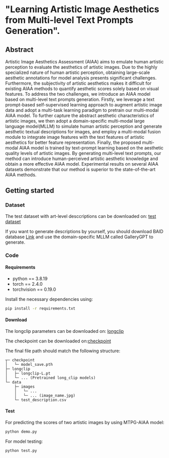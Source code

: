 # "Learning Artistic Image Aesthetics from Multi-level Text Prompts Generation".

## Abstract
Artistic Image Aesthetics Assessment (AIAA) aims to emulate human artistic perception to evaluate the aesthetics of artistic images. Due to the highly specialized nature of human artistic perception, obtaining large-scale aesthetic annotations for model analysis presents significant challenges. Furthermore, the subjectivity of artistic aesthetics makes it difficult for existing AIAA methods to quantify aesthetic scores solely based on visual features. To address the two challenges, we introduce an AIAA model based on multi-level text prompts generation. Firstly, we leverage a text prompt-based self-supervised learning approach to augment artistic image data and adopt a multi-task learning paradigm to pretrain our multi-modal AIAA model. To further capture the abstract aesthetic characteristics of artistic images, we then adopt a domain-specific multi-modal large language model(MLLM) to simulate human artistic perception and generate aesthetic textual descriptions for images, and employ a multi-modal fusion module to integrate image features with the text features of artistic aesthetics for better feature representation. Finally, the proposed multi-modal AIAA model is trained by text-prompt learning based on the aesthetic quality levels of artistic images. By generating multi-level text prompts, our method can introduce human-perceived artistic aesthetic knowledge and obtain a more effective AIAA model. Experimental results on several AIAA datasets demonstrate that our method is superior to the state-of-the-art AIAA methods.

## Getting started
### Dataset
The test dataset with art-level desccriptions can be downloaded on: [test dataset]( https://drive.usercontent.google.com/download?id=1jgxjCo1yOQXuhhWmYyN_Gkh3_ajubsak)

If you want to generate descriptions by yourself, you should download BAID database [Link](https://github.com/Dreemurr-T/BAID)  and use the domain-specific MLLM called GalleryGPT to generate.

### Code
#### Requirements

* python == 3.8.19
* torch == 2.4.0
* torchvision == 0.19.0

Install the necessary dependencies using:

```sh
pip install -r requirements.txt
```
#### Download
The longclip parameters can be downloaded on: [longclip](https://drive.usercontent.google.com/download?id=1bDKBAqCnvMeEXKecMBB6UCgxj8aglPPq)

The checkpoint can be downloaded on:[checkpoint]( https://drive.usercontent.google.com/download?id=19uSUuZ_5jCfgKzLBqAERUgmAv9Yd8Oci)

The final file path should match the following structure:
```
┬─ checkpoint
│   └─ model_save.pth
├─ longclip
│   ├─ longclip-L.pt
│   └─ ... (Pretrained long_clip models)
└─ data
    ├─ images 
    │   └─ ... 
    │   └─ ... (image_name.jpg)
    └─ test_description.csv
```
#### Test
For predicting the scores of two artistic images by using MTPG-AIAA model:
```sh
python demo.py
```
For model testing:
```sh
python test.py
```

















